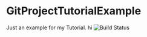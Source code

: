 # GitProjectTutorialExample
Just an example for my Tutorial.
hi
![Build Status](https://travis-ci.com/shengwentzeng/GitProjectTutorialExample.svg?branch=master)
